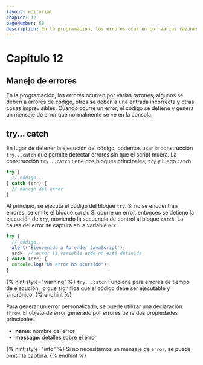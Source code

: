 ```yaml
---
layout: editorial
chapter: 12
pageNumber: 68
description: En la programación, los errores ocurren por varias razones, algunos se deben a errores de código, otros se deben a una entrada incorrecta y otras cosas imprevisibles. La captura de prueba ayuda a evitar que todo el script se detenga o falle cuando se produce un error, lo que nos permite manejar con elegancia casos excepcionales y proporcionar un comportamiento alternativo.
---
```


# Capítulo 12

## Manejo de errores

En la programación, los errores ocurren por varias razones, algunos se deben a errores de código, otros se deben a una entrada incorrecta y otras cosas imprevisibles. Cuando ocurre un error, el código se detiene y genera un mensaje de error que normalmente se ve en la consola.

## try... catch

En lugar de detener la ejecución del código, podemos usar la construcción `try...catch` que permite detectar errores sin que el script muera. La construcción `try...catch` tiene dos bloques principales; `try` y luego `catch`.

```javascript
try {
  // código...
} catch (err) {
  // manejo del error
}
```

Al principio, se ejecuta el código del bloque `try`. Si no se encuentran errores, se omite el bloque `catch`. Si ocurre un error, entonces se detiene la ejecución de `try`, moviendo la secuencia de control al bloque `catch`. La causa del error se captura en la variable `err`.

```javascript
try {
  // código...
  alert('Bienvenido a Aprender JavaScript');  
  asdk; // error la variable asdk no está definida
} catch (err) {
  console.log("Un error ha ocurrido");
}
```

{% hint style="warning" %}
`try...catch` Funciona para errores de tiempo de ejecución, lo que significa que el código debe ser ejecutable y sincrónico.
{% endhint %}

Para generar un error personalizado, se puede utilizar una declaración `throw`. El objeto de error generado por errores tiene dos propiedades principales.

* **name**:  nombre del error
* **message**: detalles sobre el error

{% hint style="info" %}
Si no necesitamos un mensaje de `error`, se puede omitir la captura.
{% endhint %}
